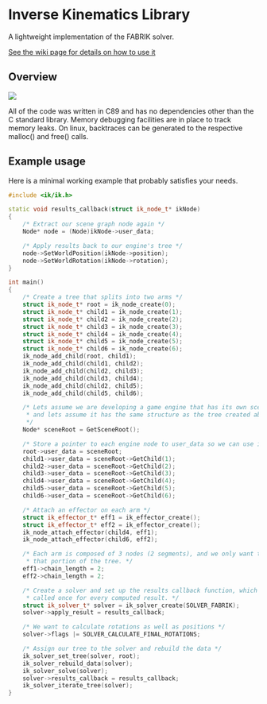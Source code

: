 Inverse Kinematics Library
==========================

A lightweight implementation of the FABRIK solver.

[See the wiki page for details on how to use it](https://github.com/TheComet93/ik/wiki)

Overview
--------

![](https://cdn-standard2.discourse.org/uploads/urho3d/original/1X/a498777dc3a834d3aefd19aea937dffd27edf33c.gif)

All  of the code was written in C89 and has no dependencies other than  the  C
standard  library.  Memory  debugging  facilities are in place to track memory
leaks.  On  linux,  backtraces can be generated to the respective malloc() and
free() calls.

Example usage
-------------

Here is a minimal working example that probably satisfies your needs.

```cpp
#include <ik/ik.h>

static void results_callback(struct ik_node_t* ikNode)
{
    /* Extract our scene graph node again */
    Node* node = (Node)ikNode->user_data;

    /* Apply results back to our engine's tree */
    node->SetWorldPosition(ikNode->position);
    node->SetWorldRotation(ikNode->rotation);
}

int main()
{
    /* Create a tree that splits into two arms */
    struct ik_node_t* root = ik_node_create(0);
    struct ik_node_t* child1 = ik_node_create(1);
    struct ik_node_t* child2 = ik_node_create(2);
    struct ik_node_t* child3 = ik_node_create(3);
    struct ik_node_t* child4 = ik_node_create(4);
    struct ik_node_t* child5 = ik_node_create(5);
    struct ik_node_t* child6 = ik_node_create(6);
    ik_node_add_child(root, child1);
    ik_node_add_child(child1, child2);
    ik_node_add_child(child2, child3);
    ik_node_add_child(child3, child4);
    ik_node_add_child(child2, child5);
    ik_node_add_child(child5, child6);

    /* Lets assume we are developing a game engine that has its own scene graph,
     * and lets assume it has the same structure as the tree created above.
     */
    Node* sceneRoot = GetSceneRoot();

    /* Store a pointer to each engine node to user_data so we can use it later */
    root->user_data = sceneRoot;
    child1->user_data = sceneRoot->GetChild(1);
    child2->user_data = sceneRoot->GetChild(2);
    child3->user_data = sceneRoot->GetChild(3);
    child4->user_data = sceneRoot->GetChild(4);
    child5->user_data = sceneRoot->GetChild(5);
    child6->user_data = sceneRoot->GetChild(6);

    /* Attach an effector on each arm */
    struct ik_effector_t* eff1 = ik_effector_create();
    struct ik_effector_t* eff2 = ik_effector_create();
    ik_node_attach_effector(child4, eff1);
    ik_node_attach_effector(child6, eff2);

    /* Each arm is composed of 3 nodes (2 segments), and we only want to control
     * that portion of the tree. */
    eff1->chain_length = 2;
    eff2->chain_length = 2;

    /* Create a solver and set up the results callback function, which gets
     * called once for every computed result. */
    struct ik_solver_t* solver = ik_solver_create(SOLVER_FABRIK);
    solver->apply_result = results_callback;

    /* We want to calculate rotations as well as positions */
    solver->flags |= SOLVER_CALCULATE_FINAL_ROTATIONS;

    /* Assign our tree to the solver and rebuild the data */
    ik_solver_set_tree(solver, root);
    ik_solver_rebuild_data(solver);
    ik_solver_solve(solver);
    solver->results_callback = results_callback;
    ik_solver_iterate_tree(solver);
}

```
